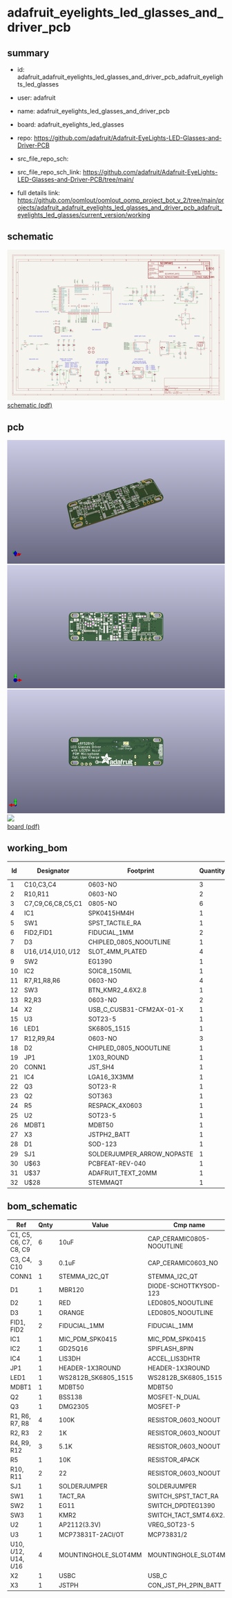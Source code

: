 # adafruit_eyelights_led_glasses_and_driver_pcb
 
## summary 
* id: adafruit_adafruit_eyelights_led_glasses_and_driver_pcb_adafruit_eyelights_led_glasses
* user: adafruit
* name: adafruit_eyelights_led_glasses_and_driver_pcb
* board: adafruit_eyelights_led_glasses
* repo: https://github.com/adafruit/Adafruit-EyeLights-LED-Glasses-and-Driver-PCB



* src_file_repo_sch: 
* src_file_repo_sch_link: https://github.com/adafruit/Adafruit-EyeLights-LED-Glasses-and-Driver-PCB/tree/main/
* full details link: https://github.com/oomlout/oomlout_oomp_project_bot_v_2/tree/main/projects/adafruit_adafruit_eyelights_led_glasses_and_driver_pcb_adafruit_eyelights_led_glasses/current_version/working  

## schematic  
![](working_schematic_600.png)  
[schematic (pdf)](working_schematic.pdf)  

## pcb  
![](working_3d_600.png) 
![](working_3d_front_600.png)  
![](working_3d_back_600.png)  
![](working_600.png)  
[board (pdf)](working.pdf)  

## working_bom
| Id | Designator | Footprint | Quantity | Designation | Supplier and ref |  | None | 
| --- | --- | --- | --- | --- | --- | --- | --- | 
| 1 | C10,C3,C4 | 0603-NO | 3 | 0.1uF |  |  | [''] | 
| 2 | R10,R11 | 0603-NO | 2 | 22 |  |  | [''] | 
| 3 | C7,C9,C6,C8,C5,C1 | 0805-NO | 6 | 10uF |  |  | [''] | 
| 4 | IC1 | SPK0415HM4H | 1 | MIC_PDM_SPK0415 |  |  | [''] | 
| 5 | SW1 | SPST_TACTILE_RA | 1 | TACT_RA |  |  | [''] | 
| 6 | FID2,FID1 | FIDUCIAL_1MM | 2 | FIDUCIAL_1MM |  |  | [''] | 
| 7 | D3 | CHIPLED_0805_NOOUTLINE | 1 | ORANGE |  |  | [''] | 
| 8 | U$16,U$14,U$10,U$12 | SLOT_4MM_PLATED | 4 | MOUNTINGHOLE_SLOT4MM |  |  | [''] | 
| 9 | SW2 | EG1390 | 1 | EG11 |  |  | [''] | 
| 10 | IC2 | SOIC8_150MIL | 1 | GD25Q16 |  |  | [''] | 
| 11 | R7,R1,R8,R6 | 0603-NO | 4 | 100K |  |  | [''] | 
| 12 | SW3 | BTN_KMR2_4.6X2.8 | 1 | KMR2 |  |  | [''] | 
| 13 | R2,R3 | 0603-NO | 2 | 1K |  |  | [''] | 
| 14 | X2 | USB_C_CUSB31-CFM2AX-01-X | 1 | USBC |  |  | [''] | 
| 15 | U3 | SOT23-5 | 1 | MCP73831T-2ACI/OT |  |  | [''] | 
| 16 | LED1 | SK6805_1515 | 1 | WS2812B_SK6805_1515 |  |  | [''] | 
| 17 | R12,R9,R4 | 0603-NO | 3 | 5.1K |  |  | [''] | 
| 18 | D2 | CHIPLED_0805_NOOUTLINE | 1 | RED |  |  | [''] | 
| 19 | JP1 | 1X03_ROUND | 1 |  |  |  | [''] | 
| 20 | CONN1 | JST_SH4 | 1 | STEMMA_I2C_QT |  |  | [''] | 
| 21 | IC4 | LGA16_3X3MM | 1 | LIS3DH |  |  | [''] | 
| 22 | Q3 | SOT23-R | 1 | DMG2305 |  |  | [''] | 
| 23 | Q2 | SOT363 | 1 | BSS138 |  |  | [''] | 
| 24 | R5 | RESPACK_4X0603 | 1 | 10K |  |  | [''] | 
| 25 | U2 | SOT23-5 | 1 | AP2112(3.3V) |  |  | [''] | 
| 26 | MDBT1 | MDBT50 | 1 | MDBT50 |  |  | [''] | 
| 27 | X3 | JSTPH2_BATT | 1 | JSTPH |  |  | [''] | 
| 28 | D1 | SOD-123 | 1 | MBR120 |  |  | [''] | 
| 29 | SJ1 | SOLDERJUMPER_ARROW_NOPASTE | 1 |  |  |  | [''] | 
| 30 | U$63 | PCBFEAT-REV-040 | 1 |  |  |  | [''] | 
| 31 | U$37 | ADAFRUIT_TEXT_20MM | 1 |  |  |  | [''] | 
| 32 | U$28 | STEMMAQT | 1 |  |  |  | [''] | 


## bom_schematic
| Ref | Qnty | Value | Cmp name | Footprint | Description | Vendor | DNP | 
| --- | --- | --- | --- | --- | --- | --- | --- | 
| C1, C5, C6, C7, C8, C9 | 6 | 10uF | CAP_CERAMIC0805-NOOUTLINE | working:0805-NO |  |  |  | 
| C3, C4, C10 | 3 | 0.1uF | CAP_CERAMIC0603_NO | working:0603-NO |  |  |  | 
| CONN1 | 1 | STEMMA_I2C_QT | STEMMA_I2C_QT | working:JST_SH4 |  |  |  | 
| D1 | 1 | MBR120 | DIODE-SCHOTTKYSOD-123 | working:SOD-123 |  |  |  | 
| D2 | 1 | RED | LED0805_NOOUTLINE | working:CHIPLED_0805_NOOUTLINE |  |  |  | 
| D3 | 1 | ORANGE | LED0805_NOOUTLINE | working:CHIPLED_0805_NOOUTLINE |  |  |  | 
| FID1, FID2 | 2 | FIDUCIAL_1MM | FIDUCIAL_1MM | working:FIDUCIAL_1MM |  |  |  | 
| IC1 | 1 | MIC_PDM_SPK0415 | MIC_PDM_SPK0415 | working:SPK0415HM4H |  |  |  | 
| IC2 | 1 | GD25Q16 | SPIFLASH_8PIN | working:SOIC8_150MIL |  |  |  | 
| IC4 | 1 | LIS3DH | ACCEL_LIS3DHTR | working:LGA16_3X3MM |  |  |  | 
| JP1 | 1 | HEADER-1X3ROUND | HEADER-1X3ROUND | working:1X03_ROUND |  |  |  | 
| LED1 | 1 | WS2812B_SK6805_1515 | WS2812B_SK6805_1515 | working:SK6805_1515 |  |  |  | 
| MDBT1 | 1 | MDBT50 | MDBT50 | working:MDBT50 |  |  |  | 
| Q2 | 1 | BSS138 | MOSFET-N_DUAL | working:SOT363 |  |  |  | 
| Q3 | 1 | DMG2305 | MOSFET-P | working:SOT23-R |  |  |  | 
| R1, R6, R7, R8 | 4 | 100K | RESISTOR_0603_NOOUT | working:0603-NO |  |  |  | 
| R2, R3 | 2 | 1K | RESISTOR_0603_NOOUT | working:0603-NO |  |  |  | 
| R4, R9, R12 | 3 | 5.1K | RESISTOR_0603_NOOUT | working:0603-NO |  |  |  | 
| R5 | 1 | 10K | RESISTOR_4PACK | working:RESPACK_4X0603 |  |  |  | 
| R10, R11 | 2 | 22 | RESISTOR_0603_NOOUT | working:0603-NO |  |  |  | 
| SJ1 | 1 | SOLDERJUMPER | SOLDERJUMPER | working:SOLDERJUMPER_ARROW_NOPASTE |  |  |  | 
| SW1 | 1 | TACT_RA | SWITCH_SPST_TACT_RA | working:SPST_TACTILE_RA |  |  |  | 
| SW2 | 1 | EG11 | SWITCH_DPDTEG1390 | working:EG1390 |  |  |  | 
| SW3 | 1 | KMR2 | SWITCH_TACT_SMT4.6X2.8 | working:BTN_KMR2_4.6X2.8 |  |  |  | 
| U2 | 1 | AP2112(3.3V) | VREG_SOT23-5 | working:SOT23-5 |  |  |  | 
| U3 | 1 | MCP73831T-2ACI/OT | MCP73831/2 | working:SOT23-5 |  |  |  | 
| U$10, U$12, U$14, U$16 | 4 | MOUNTINGHOLE_SLOT4MM | MOUNTINGHOLE_SLOT4MM | working:SLOT_4MM_PLATED |  |  |  | 
| X2 | 1 | USBC | USB_C | working:USB_C_CUSB31-CFM2AX-01-X |  |  |  | 
| X3 | 1 | JSTPH | CON_JST_PH_2PIN_BATT | working:JSTPH2_BATT |  |  |  | 



